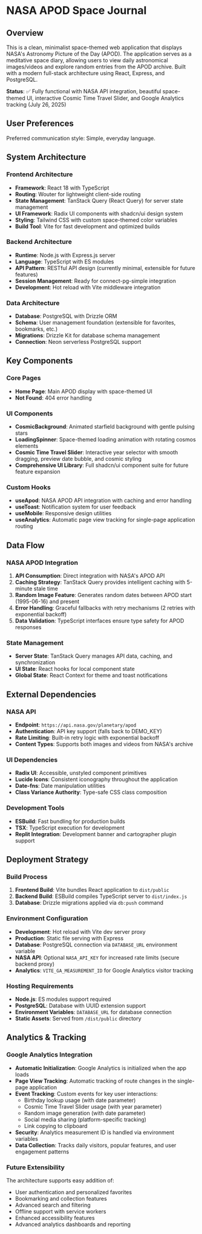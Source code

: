 # NASA APOD Space Journal

## Overview

This is a clean, minimalist space-themed web application that displays NASA's Astronomy Picture of the Day (APOD). The application serves as a meditative space diary, allowing users to view daily astronomical images/videos and explore random entries from the APOD archive. Built with a modern full-stack architecture using React, Express, and PostgreSQL.

**Status**: ✅ Fully functional with NASA API integration, beautiful space-themed UI, interactive Cosmic Time Travel Slider, and Google Analytics tracking (July 26, 2025)

## User Preferences

Preferred communication style: Simple, everyday language.

## System Architecture

### Frontend Architecture
- **Framework**: React 18 with TypeScript
- **Routing**: Wouter for lightweight client-side routing
- **State Management**: TanStack Query (React Query) for server state management
- **UI Framework**: Radix UI components with shadcn/ui design system
- **Styling**: Tailwind CSS with custom space-themed color variables
- **Build Tool**: Vite for fast development and optimized builds

### Backend Architecture
- **Runtime**: Node.js with Express.js server
- **Language**: TypeScript with ES modules
- **API Pattern**: RESTful API design (currently minimal, extensible for future features)
- **Session Management**: Ready for connect-pg-simple integration
- **Development**: Hot reload with Vite middleware integration

### Data Architecture
- **Database**: PostgreSQL with Drizzle ORM
- **Schema**: User management foundation (extensible for favorites, bookmarks, etc.)
- **Migrations**: Drizzle Kit for database schema management
- **Connection**: Neon serverless PostgreSQL support

## Key Components

### Core Pages
- **Home Page**: Main APOD display with space-themed UI
- **Not Found**: 404 error handling

### UI Components
- **CosmicBackground**: Animated starfield background with gentle pulsing stars
- **LoadingSpinner**: Space-themed loading animation with rotating cosmos elements
- **Cosmic Time Travel Slider**: Interactive year selector with smooth dragging, preview date bubble, and cosmic styling
- **Comprehensive UI Library**: Full shadcn/ui component suite for future feature expansion

### Custom Hooks
- **useApod**: NASA APOD API integration with caching and error handling
- **useToast**: Notification system for user feedback
- **useMobile**: Responsive design utilities
- **useAnalytics**: Automatic page view tracking for single-page application routing

## Data Flow

### NASA APOD Integration
1. **API Consumption**: Direct integration with NASA's APOD API
2. **Caching Strategy**: TanStack Query provides intelligent caching with 5-minute stale time
3. **Random Image Feature**: Generates random dates between APOD start (1995-06-16) and present
4. **Error Handling**: Graceful fallbacks with retry mechanisms (2 retries with exponential backoff)
5. **Data Validation**: TypeScript interfaces ensure type safety for APOD responses

### State Management
- **Server State**: TanStack Query manages API data, caching, and synchronization
- **UI State**: React hooks for local component state
- **Global State**: React Context for theme and toast notifications

## External Dependencies

### NASA API
- **Endpoint**: `https://api.nasa.gov/planetary/apod`
- **Authentication**: API key support (falls back to DEMO_KEY)
- **Rate Limiting**: Built-in retry logic with exponential backoff
- **Content Types**: Supports both images and videos from NASA's archive

### UI Dependencies
- **Radix UI**: Accessible, unstyled component primitives
- **Lucide Icons**: Consistent iconography throughout the application
- **Date-fns**: Date manipulation utilities
- **Class Variance Authority**: Type-safe CSS class composition

### Development Tools
- **ESBuild**: Fast bundling for production builds
- **TSX**: TypeScript execution for development
- **Replit Integration**: Development banner and cartographer plugin support

## Deployment Strategy

### Build Process
1. **Frontend Build**: Vite bundles React application to `dist/public`
2. **Backend Build**: ESBuild compiles TypeScript server to `dist/index.js`
3. **Database**: Drizzle migrations applied via `db:push` command

### Environment Configuration
- **Development**: Hot reload with Vite dev server proxy
- **Production**: Static file serving with Express
- **Database**: PostgreSQL connection via `DATABASE_URL` environment variable
- **NASA API**: Optional `NASA_API_KEY` for increased rate limits (secure backend proxy)
- **Analytics**: `VITE_GA_MEASUREMENT_ID` for Google Analytics visitor tracking

### Hosting Requirements
- **Node.js**: ES modules support required
- **PostgreSQL**: Database with UUID extension support
- **Environment Variables**: `DATABASE_URL` for database connection
- **Static Assets**: Served from `/dist/public` directory

## Analytics & Tracking

### Google Analytics Integration
- **Automatic Initialization**: Google Analytics is initialized when the app loads
- **Page View Tracking**: Automatic tracking of route changes in the single-page application
- **Event Tracking**: Custom events for key user interactions:
  - Birthday lookup usage (with date parameter)
  - Cosmic Time Travel Slider usage (with year parameter)
  - Random image generation (with date parameter)
  - Social media sharing (platform-specific tracking)
  - Link copying to clipboard
- **Security**: Analytics measurement ID is handled via environment variables
- **Data Collection**: Tracks daily visitors, popular features, and user engagement patterns

### Future Extensibility
The architecture supports easy addition of:
- User authentication and personalized favorites
- Bookmarking and collection features
- Advanced search and filtering
- Offline support with service workers
- Enhanced accessibility features
- Advanced analytics dashboards and reporting